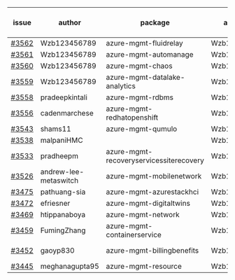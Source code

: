 | issue | author | package | assignee | bot advice | created date of issue | target release date | date from target |
| ------ | ------ | ------ | ------ | ------ | ------ | ------ | :-----: |
| [#3562](https://github.com/Azure/sdk-release-request/issues/3562) | Wzb123456789 | azure-mgmt-fluidrelay | Wzb123456789 |  | 12-14 | 01-27 |  |
| [#3561](https://github.com/Azure/sdk-release-request/issues/3561) | Wzb123456789 | azure-mgmt-automanage | Wzb123456789 |  | 12-14 | 01-27 |  |
| [#3560](https://github.com/Azure/sdk-release-request/issues/3560) | Wzb123456789 | azure-mgmt-chaos | Wzb123456789 |  | 12-14 | 01-27 |  |
| [#3559](https://github.com/Azure/sdk-release-request/issues/3559) | Wzb123456789 | azure-mgmt-datalake-analytics | Wzb123456789 |  | 12-14 | 01-27 |  |
| [#3558](https://github.com/Azure/sdk-release-request/issues/3558) | pradeepkintali | azure-mgmt-rdbms | Wzb123456789 | MultiAPI | 12-13 | 01-27 |  |
| [#3556](https://github.com/Azure/sdk-release-request/issues/3556) | cadenmarchese | azure-mgmt-redhatopenshift | Wzb123456789 |  | 12-09 | 01-27 |  |
| [#3543](https://github.com/Azure/sdk-release-request/issues/3543) | shams11 | azure-mgmt-qumulo | Wzb123456789 |  | 12-07 | 12-23 |  |
| [#3538](https://github.com/Azure/sdk-release-request/issues/3538) | malpaniHMC |  | Wzb123456789 |  | 12-06 |  | 0 |
| [#3533](https://github.com/Azure/sdk-release-request/issues/3533) | pradheepm | azure-mgmt-recoveryservicessiterecovery | Wzb123456789 |  | 12-06 | 12-23 |  |
| [#3526](https://github.com/Azure/sdk-release-request/issues/3526) | andrew-lee-metaswitch | azure-mgmt-mobilenetwork | Wzb123456789 |  | 12-05 | 12-23 |  |
| [#3475](https://github.com/Azure/sdk-release-request/issues/3475) | pathuang-sia | azure-mgmt-azurestackhci | Wzb123456789 |  | 11-30 | 12-23 |  |
| [#3472](https://github.com/Azure/sdk-release-request/issues/3472) | efriesner | azure-mgmt-digitaltwins | Wzb123456789 |  | 11-29 | 12-23 |  |
| [#3469](https://github.com/Azure/sdk-release-request/issues/3469) | htippanaboya | azure-mgmt-network | Wzb123456789 |  | 11-29 | 12-23 |  |
| [#3459](https://github.com/Azure/sdk-release-request/issues/3459) | FumingZhang | azure-mgmt-containerservice | Wzb123456789 |  | 11-24 | 12-23 |  |
| [#3452](https://github.com/Azure/sdk-release-request/issues/3452) | gaoyp830 | azure-mgmt-billingbenefits | Wzb123456789 | new comment. | 11-23 | 12-23 |  |
| [#3445](https://github.com/Azure/sdk-release-request/issues/3445) | meghanagupta95 | azure-mgmt-resource | Wzb123456789 |  | 11-17 | 12-23 |  |
